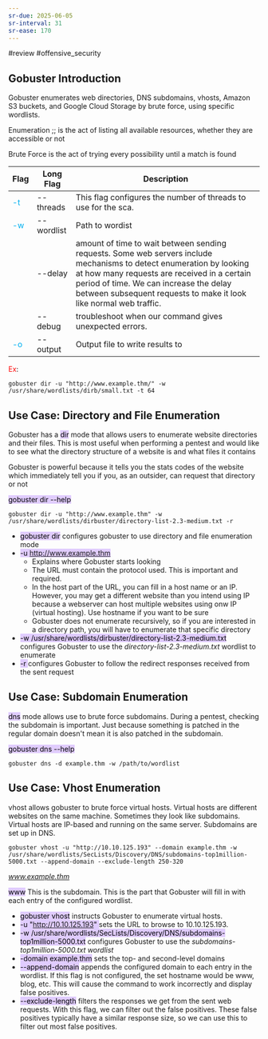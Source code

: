 ```yaml
---
sr-due: 2025-06-05
sr-interval: 31
sr-ease: 170
---
```


#review 
#offensive_security
## Gobuster Introduction

Gobuster enumerates web directories, DNS subdomains, vhosts, Amazon S3 buckets, and Google Cloud Storage by brute force, using specific wordlists. 

Enumeration ;; is the act of listing all available resources, whether they are accessible or not

Brute Force is the act of trying every possibility until a match is found

| Flag                                           | Long Flag  | Description                                                                                                                                                                                                                                                                         |
| ---------------------------------------------- | ---------- | ----------------------------------------------------------------------------------------------------------------------------------------------------------------------------------------------------------------------------------------------------------------------------------- |
| <span style="color:rgb(0, 176, 240)">-t</span> | --threads  | This flag configures the number of threads to use for the sca.                                                                                                                                                                                                                      |
| <span style="color:rgb(0, 176, 240)">-w</span> | --wordlist | Path to wordist                                                                                                                                                                                                                                                                     |
|                                                | --delay    | amount of time to wait between sending requests. Some web servers include mechanisms to detect enumeration by looking at how many requests are received in a certain period of time. We can increase the delay between subsequent requests to make it look like normal web traffic. |
|                                                | --debug    | troubleshoot when our command gives unexpected errors.                                                                                                                                                                                                                              |
| <span style="color:rgb(0, 176, 240)">-o</span> | --output   | Output file to write results to                                                                                                                                                                                                                                                     |
<span style="color:rgb(255, 0, 0)">Ex</span>: 
```
gobuster dir -u "http://www.example.thm/" -w /usr/share/wordlists/dirb/small.txt -t 64
```


## Use Case: Directory and File Enumeration

Gobuster has a <mark style="background: #D2B3FFA6;">dir</mark> mode that allows users to enumerate website directories and their files. This is most useful when performing a pentest and would like to see what the directory structure of a website is and what files it contains

Gobuster is powerful because it tells you the stats codes of the website which immediately tell you if you, as an outsider, can request that directory or not

<mark style="background: #D2B3FFA6;">gobuster dir --help
</mark>

```
gobuster dir -u "http://www.example.thm" -w /usr/share/wordlists/dirbuster/directory-list-2.3-medium.txt -r
```

- <mark style="background: #D2B3FFA6;">gobuster dir</mark> configures gobuster to use directory and file enumeration mode
- <mark style="background: #D2B3FFA6;">-u http://www.example.thm</mark>
	- Explains where Gobuster starts looking
	- The URL must contain the protocol used. This is important and required.
	- In the host part of the URL, you can fill in a host name or an IP. However, you may get a different website than you intend using IP because a webserver can host multiple websites using onw IP (virtual hosting). Use hostname if  you want to be sure
	- Gobuster does not enumerate recursively, so if you are interested in a directory path, you will have to enumerate that specific directory
- <mark style="background: #D2B3FFA6;">-w /usr/share/wordlists/dirbuster/directory-list-2.3-medium.txt</mark> configures Gobuster to use the *directory-list-2.3-medium.txt* wordlist to enumerate
- <mark style="background: #D2B3FFA6;">-r </mark>configures Gobuster to follow the redirect responses received from the sent request


## Use Case: Subdomain Enumeration

<mark style="background: #D2B3FFA6;">dns</mark> mode allows use to brute force subdomains. During a pentest, checking the subdomain is important. Just because something is patched in the regular domain doesn't mean it is also patched in the subdomain.


<mark style="background: #D2B3FFA6;">gobuster dns --help</mark>


```
gobuster dns -d example.thm -w /path/to/wordlist
```

## Use Case: Vhost Enumeration

vhost allows gobuster to brute force virtual hosts. Virtual hosts are different websites on the same machine. Sometimes they look like subdomains. Virtual hosts are IP-based and running on the same server. Subdomains are set up in DNS. 

```
gobuster vhost -u "http://10.10.125.193" --domain example.thm -w /usr/share/wordlists/SecLists/Discovery/DNS/subdomains-top1million-5000.txt --append-domain --exclude-length 250-320
```

*www.example.thm*

<mark style="background: #D2B3FFA6;">www</mark>  This is the subdomain. This is the part that Gobuster will fill in with each entry of the configured wordlist.



- <mark style="background: #D2B3FFA6;">gobuster vhost</mark> instructs Gobuster to enumerate virtual hosts.
- <mark style="background: #D2B3FFA6;">-u "http://10.10.125.193" </mark>sets the URL to browse to 10.10.125.193.
- <mark style="background: #D2B3FFA6;">-w /usr/share/wordlists/SecLists/Discovery/DNS/subdomains-top1million-5000.txt</mark> configures Gobuster to use the *subdomains-top1million-5000.txt wordlist*
- <mark style="background: #D2B3FFA6;">-domain example.thm</mark> sets the top- and second-level domains
- <mark style="background: #D2B3FFA6;">--append-domain</mark> appends the configured domain to each entry in the wordlist. If this flag is not configured, the set hostname would be www, blog, etc. This will cause the command to work incorrectly and display false positives.
- <mark style="background: #D2B3FFA6;">--exclude-length</mark> filters the responses we get from the sent web requests. With this flag, we can filter out the false positives. These false positives typically have a similar response size, so we can use this to filter out most false positives.